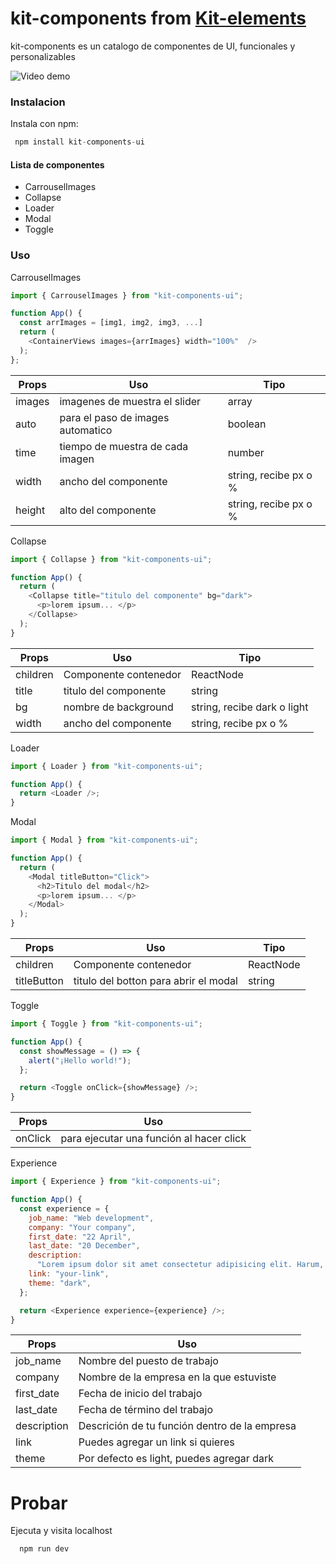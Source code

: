 # kit-components from [Kit-elements]
kit-components es un catalogo de componentes de UI, funcionales y personalizables

![Video demo](https://res.cloudinary.com/dijk5nuuk/image/upload/v1739831924/kit-components.gif)

### Instalacion

Instala con npm:

```js
 npm install kit-components-ui
```

#### Lista de componentes

- CarrouselImages
- Collapse
- Loader
- Modal
- Toggle

### Uso

CarrouselImages

```js
import { CarrouselImages } from "kit-components-ui";

function App() {
  const arrImages = [img1, img2, img3, ...]
  return (
    <ContainerViews images={arrImages} width="100%"  />
  );
};
```

| Props  | Uso                               | Tipo                  |
| ------ | --------------------------------- | --------------------- |
| images | imagenes de muestra el slider     | array                 |
| auto   | para el paso de images automatico | boolean               |
| time   | tiempo de muestra de cada imagen  | number                |
| width  | ancho del componente              | string, recibe px o % |
| height | alto del componente               | string, recibe px o % |

Collapse

```js
import { Collapse } from "kit-components-ui";

function App() {
  return (
    <Collapse title="titulo del componente" bg="dark">
      <p>lorem ipsum... </p>
    </Collapse>
  );
}
```

| Props    | Uso                   | Tipo                        |
| -------- | --------------------- | --------------------------- |
| children | Componente contenedor | ReactNode                   |
| title    | titulo del componente | string                      |
| bg       | nombre de background  | string, recibe dark o light |
| width    | ancho del componente  | string, recibe px o %       |

Loader

```js
import { Loader } from "kit-components-ui";

function App() {
  return <Loader />;
}
```

Modal

```js
import { Modal } from "kit-components-ui";

function App() {
  return (
    <Modal titleButton="Click">
      <h2>Titulo del modal</h2>
      <p>lorem ipsum... </p>
    </Modal>
  );
}
```

| Props       | Uso                                   | Tipo      |
| ----------- | ------------------------------------- | --------- |
| children    | Componente contenedor                 | ReactNode |
| titleButton | titulo del botton para abrir el modal | string    |

Toggle

```js
import { Toggle } from "kit-components-ui";

function App() {
  const showMessage = () => {
    alert("¡Hello world!");
  };

  return <Toggle onClick={showMessage} />;
}
```

| Props   | Uso                                      |
| ------- | ---------------------------------------- |
| onClick | para ejecutar una función al hacer click |

Experience

```js
import { Experience } from "kit-components-ui";

function App() {
  const experience = {
    job_name: "Web development",
    company: "Your company",
    first_date: "22 April",
    last_date: "20 December",
    description:
      "Lorem ipsum dolor sit amet consectetur adipisicing elit. Harum, magni numquam delectus, autem fugiat ipsa nesciunt optio provident distinctio, dicta enim fugit ducimus? Nobis placeat quia quos labore amet? Animi!",
    link: "your-link",
    theme: "dark",
  };

  return <Experience experience={experience} />;
}
```

| Props       | Uso                                           |
| ----------- | --------------------------------------------- |
| job_name    | Nombre del puesto de trabajo                  |
| company     | Nombre de la empresa en la que estuviste      |
| first_date  | Fecha de inicio del trabajo                   |
| last_date   | Fecha de término del trabajo                  |
| description | Descrición de tu función dentro de la empresa |
| link        | Puedes agregar un link si quieres             |
| theme       | Por defecto es light, puedes agregar dark     |

# Probar

Ejecuta y visita localhost

```js
  npm run dev
```

[Kit-elements]: https://github.com/dariomvg/kit-elements
